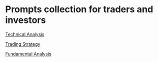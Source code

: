 # Prompts collection for traders and investors

[Technical Analysis](prompts/technical_analysis.md)

[Trading Strategy](prompts/trading_strategy.md)

[Fundamental Analysis](prompts/fundamental_analysis.md)